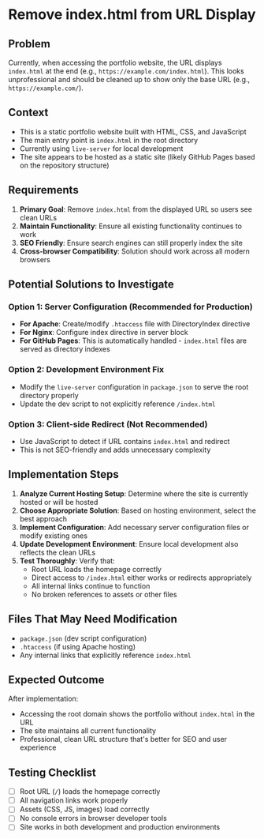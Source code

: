 # Remove index.html from URL Display

## Problem
Currently, when accessing the portfolio website, the URL displays `index.html` at the end (e.g., `https://example.com/index.html`). This looks unprofessional and should be cleaned up to show only the base URL (e.g., `https://example.com/`).

## Context
- This is a static portfolio website built with HTML, CSS, and JavaScript
- The main entry point is `index.html` in the root directory
- Currently using `live-server` for local development
- The site appears to be hosted as a static site (likely GitHub Pages based on the repository structure)

## Requirements
1. **Primary Goal**: Remove `index.html` from the displayed URL so users see clean URLs
2. **Maintain Functionality**: Ensure all existing functionality continues to work
3. **SEO Friendly**: Ensure search engines can still properly index the site
4. **Cross-browser Compatibility**: Solution should work across all modern browsers

## Potential Solutions to Investigate

### Option 1: Server Configuration (Recommended for Production)
- **For Apache**: Create/modify `.htaccess` file with DirectoryIndex directive
- **For Nginx**: Configure index directive in server block
- **For GitHub Pages**: This is automatically handled - `index.html` files are served as directory indexes

### Option 2: Development Environment Fix
- Modify the `live-server` configuration in `package.json` to serve the root directory properly
- Update the dev script to not explicitly reference `/index.html`

### Option 3: Client-side Redirect (Not Recommended)
- Use JavaScript to detect if URL contains `index.html` and redirect
- This is not SEO-friendly and adds unnecessary complexity

## Implementation Steps
1. **Analyze Current Hosting Setup**: Determine where the site is currently hosted or will be hosted
2. **Choose Appropriate Solution**: Based on hosting environment, select the best approach
3. **Implement Configuration**: Add necessary server configuration files or modify existing ones
4. **Update Development Environment**: Ensure local development also reflects the clean URLs
5. **Test Thoroughly**: Verify that:
   - Root URL loads the homepage correctly
   - Direct access to `/index.html` either works or redirects appropriately
   - All internal links continue to function
   - No broken references to assets or other files

## Files That May Need Modification
- `package.json` (dev script configuration)
- `.htaccess` (if using Apache hosting)
- Any internal links that explicitly reference `index.html`

## Expected Outcome
After implementation:
- Accessing the root domain shows the portfolio without `index.html` in the URL
- The site maintains all current functionality
- Professional, clean URL structure that's better for SEO and user experience

## Testing Checklist
- [ ] Root URL (`/`) loads the homepage correctly
- [ ] All navigation links work properly
- [ ] Assets (CSS, JS, images) load correctly
- [ ] No console errors in browser developer tools
- [ ] Site works in both development and production environments